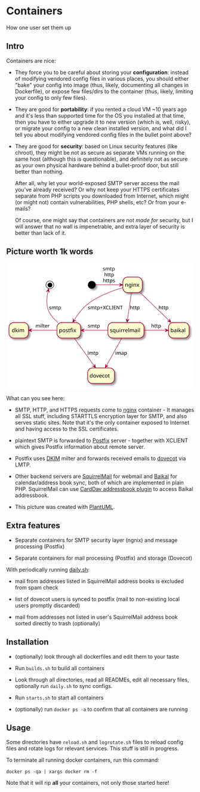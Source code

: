 Containers
==========

How one user set them up

Intro
-----

Containers are nice:

* They force you to be careful about storing your **configuration**:
instead of modifying vendored config files in various places,
you should either "bake" your config into image
(thus, likely, documenting all changes in Dockerfile),
or expose few files/dirs to the container
(thus, likely, limiting your config to only few files).

* They are good for **portability**:
if you rented a cloud VM ~10 years ago and it's less than supported time for the OS you installed at that time,
then you have to either upgrade it to new version
(which is, well, risky),
or migrate your config to a new clean installed version,
and what did I tell you about 
modifying vendored config files in the bullet point above?

* They are good for **security**:
based on Linux security features (like chroot),
they might be not as secure as separate VMs running on the same host
(although this is questionable),
and definitely not as secure as your own physical hardware
behind a bullet-proof door,
but still better than nothing.

	After all, why let your world-exposed SMTP server access the mail you've already received?
	Or why not keep your HTTPS certificates separate from PHP scripts you downloaded from Internet,
	which might (or might not) contain vulnerabilities, PHP shells, etc?
	Or from your e-mails?

	Of course, one might say that containers are not _made for_ security,
	but I will answer that no wall is impenetrable, and extra layer of security is better than lack of it.


Picture worth 1k words
----------------------

![containers overview](containers.svg)

What can you see here:

* SMTP, HTTP, and HTTPS requests come to [nginx][] container - It manages all SSL stuff, including STARTTLS encryption layer for SMTP, and also serves static sites.
Note that it's the only container exposed to Internet and having access to the SSL certificates.

* plaintext SMTP is forwarded to [Postfix][] server - together with XCLIENT which gives Postfix information about remote server.

* Postfix uses [DKIM][] milter and forwards received emails to [dovecot][] via LMTP.

* Other backend servers are [SquirrelMail][] for webmail and [Baikal][] for calendar/address book sync, both of which are implemented in plain PHP.
SquirrelMail can use [CardDav addressbook plugin][abook_carddav] to access Baikal addressbook.

* This picture was created with [PlantUML][p1].

[nginx]: nginx.cont/README.md
[Postfix]: postfix.cont/README.md
[dovecot]: dovecot.cont/README.md
[DKIM]: dkim.cont/README.md
[SquirrelMail]: squirrelmail.cont/README.md
[Baikal]: baikal.cont/README.md
[abook_carddav]: https://github.com/Lex-2008/abook_carddav
[p1]: http://www.plantuml.com/plantuml/uml/NP2nIWGn48RxUOgfbHJNBaSu40j1h2m4jOYNqHjk9hicitA-lNXht5oQGFx_-oPXTiL2jba53Xm9IIVxnaXbdtao7XF0yzKhEe_fWzDfmA8slQI3rRC050j6E8t5tla4PmwTypLPdEkdc_kxsuV7Itg3sosbw3ty1UZcrTmiQdqX7bbNJfm_9mCgYr7-fyOlse-sWixNR41fnfNFcNCcqS02xGMTzB_l-dOaQ-XhZs-1Zq46_DrGiv46gsLjUsb7ASugFm00


Extra features
--------------

* Separate containers for SMTP security layer (ngnix) and message processing (Postfix)

* Separate containers for mail processing (Postfix) and storage (Dovecot)

With periodically running [daily.sh](daily.sh):

* mail from addresses listed in SquirrelMail address books is excluded from spam check

* list of dovecot users is synced to postfix (mail to non-existing local users promptly discarded)

* mail from addresses not listed in user's SquirrelMail address book sorted directly to trash (optionally)


Installation
------------

* (optionally) look through all dockerfiles and edit them to your taste

* Run `builds.sh` to build all containers

* Look through all directories, read all READMEs, edit all necessary files,
optionally run `daily.sh` to sync configs.

* Run `starts.sh` to start all containers

* (optionally) run `docker ps -a` to confirm that all containers are running

Usage
-----

Some directories have `reload.sh` and `logrotate.sh` files to reload config files and rotate logs for relevant services.
This stuff is still in progress.

To terminate all running docker containers, run this command:

	docker ps -qa | xargs docker rm -f

Note that it will rip **all** your containers, not only those started here!
